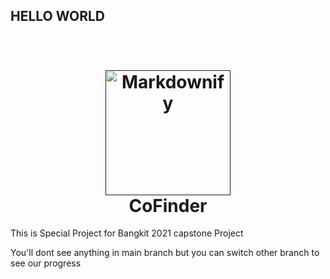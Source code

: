 ## HELLO WORLD

<h1 align="center">
  <br>
  <a href=""><img src="https://drive.google.com/file/d/1zx3TBIllRcvjpI4bSgwnYUEKNUhj_qQC/view?usp=sharing" alt="Markdownify" width="200"></a>
  <br>
  CoFinder
  <br>
</h1>

This is Special Project for Bangkit 2021 capstone Project

You'll dont see anything in main branch but you can switch other branch to see our progress
